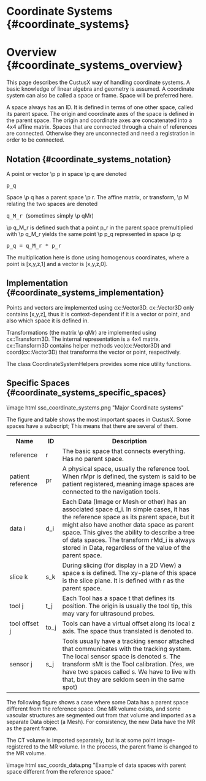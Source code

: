 Coordinate Systems {#coordinate_systems}
===========================================================

Overview {#coordinate_systems_overview}
===========================================================


This page describes the CustusX way of handling coordinate systems. A basic
knowledge of linear algebra and geometry is assumed. A coordinate system
can also be called a space or frame. Space will be preferred here.

A space always has an ID. It is defined in terms of one other space,
called its parent space. The origin and coordinate axes of the space is
defined in the parent space. The origin and coordinate axes are concatenated
into a 4x4 affine matrix. Spaces that are connected through a chain of
references are connected. Otherwise they are unconnected and need a
registration in order to be connected.


Notation {#coordinate_systems_notation}
-------------------------------------------

A point or vector \p p in space \p q are denoted

<tt> p_q </tt>

Space \p q has a parent space \p r. The affine matrix, or transform, \p M relating
the two spaces are denoted

<tt> q_M_r </tt> (sometimes simply \p qMr)

\p q_M_r is defined such that a point p_r in the parent space premultiplied
with \p q_M_r yields the same point \p p_q represented in space \p q:

<tt> p_q = q_M_r * p_r </tt>

The multiplication here is done using homogenous coordinates, where a point
is [x,y,z,1] and a vector is [x,y,z,0].


Implementation {#coordinate_systems_implementation}
-------------------------------------------

Points and vectors are implemented using cx::Vector3D. cx::Vector3D only contains
[x,y,z], thus it is context-dependent if it is a vector or point, and also
which space it is defined in.

Transformations (the matrix \p qMr) are implemented using cx::Transform3D. The
internal representation is a 4x4 matrix. cx::Transform3D contains helper methods
vec(cx::Vector3D) and coord(cx::Vector3D) that transforms the vector or point,
respectively.

The class CoordinateSystemHelpers provides some nice utility functions.

Specific Spaces {#coordinate_systems_specific_spaces}
-------------------------------------------

\image html ssc_coordinate_systems.png "Major Coordinate systems"

The figure and table shows the most important spaces in CustusX. Some spaces
have a subscript; This means that there are several of them.

<TABLE>
	<TR>
		<TH>Name</TH>
		<TH>ID</TH>
		<TH>Description</TH>
	</TR>
	<TR>
		<TD>reference</TD>
		<TD>r</TD>
		<TD>The basic space that connects everything. Has no parent space.</TD>
	</TR>
	<TR>
		<TD>patient reference</TD>
		<TD>pr</TD>
		<TD>A physical space, usually the reference tool. When rMpr is defined, the system is said to be patient registered, meaning image spaces are connected to the navigation tools.</TD>
	</TR>
	<TR>
		<TD>data i</TD>
		<TD>d_i</TD>
		<TD>Each Data (Image or Mesh or other) has an associated space d_i. In simple cases, it has the reference space as its parent space, but it might also have another data space as parent space. This gives the ability to describe a tree of data spaces. The transform rMd_i is always stored in Data, regardless of the value of the parent space.</TD>
	</TR>
	<TR>
		<TD>slice k</TD>
		<TD>s_k</TD>
		<TD>During slicing (for display in a 2D View) a space s is defined. The xy-plane of this space is the slice plane. It is defined with r as the parent space.</TD>
	</TR>
	<TR>
		<TD>tool j</TD>
		<TD>t_j</TD>
		<TD>Each Tool has a space t that defines its position. The origin is usually the tool tip, this may vary for ultrasound probes.</TD>
	</TR>
	<TR>
		<TD>tool offset j</TD>
		<TD>to_j</TD>
		<TD>Tools can have a virtual offset along its local z axis. The space thus translated is denoted to.</TD>
	</TR>
	<TR>
		<TD>sensor j</TD>
		<TD>s_j</TD>
		<TD>Tools usually have a tracking sensor attached that communicates with the tracking system. The local sensor space is denoted s. The transform sMt is the Tool calibration. (Yes, we have two spaces called s. We have to live with that, but they are seldom seen in the same spot)</TD>
	</TR>
</TABLE>

The following figure shows a case where some Data has a parent space
different from the reference space. One MR volume exists, and some vascular
structures are segmented out from that volume and imported as a separate
Data object (a Mesh). For consistency, the new Data have the MR as the
parent frame.

The CT volume is imported separately, but is at some point image-registered
to the MR volume. In the process, the parent frame is changed to the MR
volume.
 
\image html ssc_coords_data.png "Example of data spaces with parent space different from the reference space."
